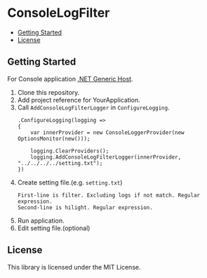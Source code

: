 ConsoleLogFilter
===

<!-- START doctoc generated TOC please keep comment here to allow auto update -->
<!-- DON'T EDIT THIS SECTION, INSTEAD RE-RUN doctoc TO UPDATE -->

- [Getting Started](#getting-started)
- [License](#license)

<!-- END doctoc generated TOC please keep comment here to allow auto update -->

Getting Started
---
For Console application [.NET Generic Host](https://docs.microsoft.com/en-us/dotnet/core/extensions/generic-host).

1. Clone this repository.
2. Add project reference for YourApplication.
3. Call `AddConsoleLogFilterLogger` in `ConfigureLogging`.
    ```
    .ConfigureLogging(logging =>
    {
        var innerProvider = new ConsoleLoggerProvider(new OptionsMonitor(new()));

        logging.ClearProviders();
        logging.AddConsoleLogFilterLogger(innerProvider, "../../../../setting.txt");
    })
    ```
4. Create setting file.(e.g. `setting.txt`)
    ```
    First-line is filter. Excluding logs if not match. Regular expression.
    Second-line is hilight. Regular expression.
    ```
5. Run application.
6. Edit setting file.(optional)

License
---
This library is licensed under the MIT License.
